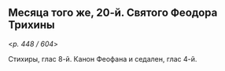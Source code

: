 
## Месяца того же, 20-й. Святого Феодора Трихины

<*p. 448 / 604*>

Стихиры, глас 8-й. Канон Феофана и седален, глас 4-й.    
